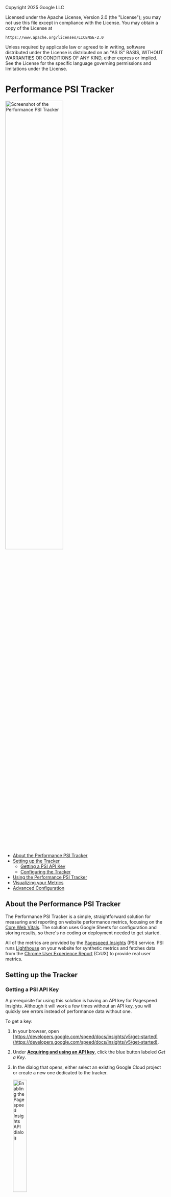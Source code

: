 Copyright 2025 Google LLC

Licensed under the Apache License, Version 2.0 (the "License");
you may not use this file except in compliance with the License.
You may obtain a copy of the License at

    https://www.apache.org/licenses/LICENSE-2.0

Unless required by applicable law or agreed to in writing, software
distributed under the License is distributed on an "AS IS" BASIS,
WITHOUT WARRANTIES OR CONDITIONS OF ANY KIND, either express or implied.
See the License for the specific language governing permissions and
limitations under the License.

# Performance PSI Tracker

<img src="./imgs/psi_tracker_screenshot.webp" alt="Screenshot of the Performance PSI Tracker" width="60%" >

* [About the Performance PSI Tracker](#about-the-performance-psi-tracker)
* [Setting up the Tracker](#setting-up-the-tracker)
    - [Getting a PSI API Key](#getting-a-psi-api-key)
    - [Configuring the Tracker](#configuring-the-tracker)
* [Using the Performance PSI Tracker](#using-the-performance-psi-tracker)
* [Visualizing your Metrics](#visualizing-your-metrics)
* [Advanced Configuration](#advanced-configuration)

## About the Performance PSI Tracker

The Performance PSI Tracker is a simple, straightforward solution for measuring
and reporting on website performance metrics, focusing on the
[Core Web Vitals](https://web.dev/vitals). The solution uses Google Sheets for
configuration and storing results, so there's no coding or deployment needed to
get started.

All of the metrics are provided by the
[Pagespeed Insights](https://developers.google.com/speed/docs/insights/v5/about)
(PSI) service. PSI runs
[Lighthouse](https://developer.chrome.com/docs/lighthouse/overview/)
on your website for synthetic metrics and fetches data from the
[Chrome User Experience Report](https://developer.chrome.com/docs/crux/) (CrUX)
to provide real user metrics.

## Setting up the Tracker

### Getting a PSI API Key

A prerequisite for using this solution is having an API key for Pagespeed
Insights. Although it will work a few times without an API key, you will quickly
see errors instead of performance data without one.

To get a key:

1. In your browser, open
[https://developers.google.com/speed/docs/insights/v5/get-started](https://developers.google.com/speed/docs/insights/v5/get-started).
1. Under **[Acquiring and using an API key](https://developers.google.com/speed/docs/insights/v5/get-started#APIKey)**,
   click the blue button labeled _Get a Key_.
1. In the dialog that opens, either select an existing Google Cloud project or
   create a new one dedicated to the tracker.

   <img src="./imgs/api_key_step_1.webp" alt="Enabling the Pagespeed Insights API dialog" width="30%">

1. Agree to the Terms and Conditions, and then click **NEXT** to create the API
   key.
1. Once the key is created, click the **SHOW KEY** button to reveal your API
   key.

   <img src="./imgs/api_key_step_2.webp" alt="You're all set dialog after generating a PSI API key" width="30%">

1. Use the copy icon to copy your API key to the clip board. You can also find
   the key in the [_APIs & Services_ section](https://console.cloud.google.com/apis/credentials)
   of the Google Cloud Console for the project you chose.

> [!IMPORTANT]
> The API key you created can be used for _any_ Google API. It is suggested
> that you restrict the key to specific APIs (namely, Pagespeed Insights and
> CrUX) for better security.

### Configuring the Tracker

The first step to configure the tracker is making a copy of the sheet, which you
can find here &#129046;
[https://docs.google.com/spreadsheets/d/1K3TNRst-8Gi92nws4bybWU6VKpMyNRQ76GROnGPCeOU/edit?usp=sharing](https://docs.google.com/spreadsheets/d/1K3TNRst-8Gi92nws4bybWU6VKpMyNRQ76GROnGPCeOU/edit?usp=sharing)

To make a copy, select the **Make a copy** item from the _File_ menu. The
related App Script file, that the copy dialog warns about, is necessary for the
solution to work.

The steps to configure the tracker are outlined on the _Config_ tab of the
Sheet. More detailed instructions follow:

1. Paste the API key you created before starting into cell B5, below the label
   _API Key for PSI+CrUX_.

   <img src="./imgs/config_step_1.webp" alt="Screenshot of the cell in the tracker for the PSI API key with a red arrow pointing at it." width="25%">

1. In the cells on the right of the sheet, enter the details of the websites
   you want to track. The columns have the following uses:
   * **Label** - a free-text label to help tell URLs apart. It can also be used
     in reports as a filter.
   * **URL** - the actual URL to track. Be sure to include the `https` or
     `http` at the start.
   * **Device** - the device type to use with Lighthouse and when querying
     CrUX. The options are "Mobile", "Desktop", or "Mobile and Desktop". Using
     any other values will result in the URL not being sent to PSI and the
     status never changing from 🔃.
   * **URL/Origin** - whether to query CrUX for data for the specific URL or
     for the entire origin. The options are "URL" or "Origin". Any other values
     will result in no CrUX data being saved for the URL.
   * **Active** - a checkbox to signal whether the URL should be included in the
     tracking. When adding a new row, be sure to use a checkbox here to ensure
     the value is correctly recognized.
   * **Status** - shows which state the tracker is in with regards to the URL
     in that row. This is updated by the tracker, and doesn't need to be set
     manually.
1. Click the **Authorize script** button. If a pop-up is shown, review the
   permissions being requested and then authorize the app to run on your behalf.
1. Click the **Call PSI API** button to test your configuration. This should
   result in a number of toasts being shown at the bottom right of the sheet,
   with the final toast saying to check the results sheet.

   <img src="./imgs/psi_tracker_toast.webp" alt="Google Sheets notification toast saying 'Received Data. Parsing information - Check the Results sheet'." width="25%">

1. If the Results sheet is properly populated after clicking the **Call PSI
   API** button, click the **Set PSI daily trigger** button to start daily
   measurement.

   <img src="./imgs/psi_tracker_results.webp" alt="Screenshot of the Performance PSI Tracker Results tab with metrics for multiple days." width="50%">

Following these steps should result in the Results tab being updated daily with
new performance metrics. The rest of the settings on the sheet are for advanced
users and detailed below.

## Using the Performance PSI Tracker

Once everything is set up, the Results tab is populated daily providing a steady
stream of performance data.

The CrUX-related columns in the Results are automatically color coded for you
based on the [official thresholds from web.dev](https://web.dev/vitals/).
<span style="background: #b7e1cd">Green</span> is good;
<span style="background: #fff2cc">Yellow</span> is Needs Improvement;
<span style="background: #f4cccc">Red</span> is Poor.

To review the progress of a single page, you can add a data filter to the first
row of the Results tab. Depending on how you have labeled your pages in the
Config, you can either use the URL column or the Label column as the filter. If
you wish to review multiple pages, the page labels are often a better
choice. Please refer to the [Google Sheets documentation on
filtering](https://support.google.com/docs/answer/3540681) for more
information. Using just the color coding, you should be able to see if your
pages are regressing in a significant way.

If you are planning on using the Lighthouse metrics for tracking, we suggest
adding your own conditional formatting to the relevant columns to make it easier
to see how your site is performing. Please see the [Google Sheets documentation
on conditional
formatting](https://support.google.com/docs/answer/78413?hl=en&co=GENIE.Platform%3DDesktop&oco=0)
for more information.

## Visualizing Your Metrics

### Visualizing with Google Sheets

Adding charts directly to the PSI Performance Tracker is an easy option for
getting started with visualization.

Some things to note when creating charts in the Tracker:

* Do not add charts to the config or results tab directly. This can cause the
  tool to stop working until they are removed.
* You cannot plot multiple sites separately using the raw results.
* Copying parts of the results is useful for one-off charts to identify
  historical trends, but not useful for ongoing tracking.

To prepare your data for visualization, the simplest option is to create a pivot
table. If done correctly, it will update automatically every day the
measurements are made. We suggest pulling all of the results into the pivot
table to avoid having multiple versions that may become out of date.

To create the pivot table:

1. From the _Insert_ menu, select _Pivot table_.
1. In the **Data Range** field, enter `Results!A:AI`.
1. Ensure **New Sheet** is selected under _Insert to_.
1. Click **Create**.

   <img src="./imgs/create_pivot_table.webp" alt="The Create Pivot Table dialog in Google Sheets showing the range to use for creating charts." width="30%">

1. Add the _Date_ field to the Rows section of the Pivot table editor.
1. Add the _Label_ field to the Columns section of the Pivot table editor.
1. Add the metric columns you want to chart to the Values section of the Pivot
   table editor.

   <img src="./imgs/pivot_config.webp" alt="The Google Sheets Pivot table editor with Date as Rows, Label as Columns, and CrUX LCP as Values." width="30%">

To create a chart, with a cell of the pivot table selected, select the _Insert >
Chart_ menu item. This will insert a chart with all of the data from the pivot
table. You can then use the Chart editor to edit the chart format and select
only the data you want to visualize.

### Visualizing with Looker Studio

Looker Studio offers a more feature-full method to visualize you data. The
easiest way to get started with Looker Studio is to make a copy of the template
dashboard and then personalize it for your brand and focus metrics. To connect
your data to the template:

1. Open the [Performance PSI Tracker Template
   dashboard](https://lookerstudio.google.com/u/0/reporting/fbc4c1df-3766-417a-8ed3-1a10186e08fa/page/jQ9DD/preview)
1. Click the **Use my own data** button, located at the top-right of the
   template.
1. In the pop-up dialog, select your copy of the PSI Performance Tracker
   spreadsheet.
1. Select the _Results_ Worksheet from the _Worksheet_ list, ensuring the _Use
   first row as headers_ and _Include hidden and filtered fields_ options are
   selected.
1. Click the **Add** button at the bottom-right of the page.

   <img src="./imgs/add_sheet_to_looker.webp" alt="The Looker Studio 'Add data to report' dialog with the PSI Tracker Sample spreadsheet and the Results worksheet selected" width="45%">
   
1. If prompted, confirm you want to add the data to the report by clicking the
   **ADD TO REPORT** button. This may not be shown for users who have selected
   not to see it in the past.

You should see results immediately in the dashboard, however, a week's worth of
data is necessary before any trends are likely to be visible. In general, we've
found that a month's worth of data is the minimum useful amount to be really
useful.

#### Adding Business Data to the Dashboard

If available, the dashboard should include charts that highlight the
relationship between site performance and business metrics. How you add this
data will depend on how you measure business metrics. 

The easiest method is to import the data into a new worksheet in the Performance
PSI Tracker spreadsheet, for example with the [GA4 Reports Builder for Google
Analytics Add-on](https://workspace.google.com/marketplace/app/ga4_reports_builder_for_google_analytics/589269949355/),
and then use [VLOOKUP](https://support.google.com/docs/answer/3093318) or the
[QUERY](https://support.google.com/docs/answer/3093343) function to join the
performance and business data in sheets. You can then add the worksheet with the
joined data to the dashboard as a data source (see the
[documentation](https://support.google.com/looker-studio/answer/6300774) for
more information). 

Another option is to add the business data as a separate data source to the
dashboard and then use a data blend in Looker Studio. Doing this correctly can
require more advanced Looker Studio knowledge. Please see the [documentation on
blends](https://support.google.com/looker-studio/answer/9061420) for more info.

## Advanced Configuration

### Limiting API Calls to Avoid Quota Errors

The Pagespeed Insights (PSI) API has a default quota of 25k queries per day and
240 queries per minute. For most project this is more than enough. However, for
PSI Tracker projects with many URLs, or when the API key is shared among a
number of trackers, you may receive over quota errors instead of results. Large
numbers of URLs being tracked can also lead to the App Script engine timing
out. To avoid these issues, the Config worksheet has three fields you can use
to limit how you use the PSI API.

* **Number of URLs per batch** allows you to limit the number of API calls made
    at one time to avoid going over the queries per minute quota.
* **Run batches of URLs on triggers** sets a timer between test batches to
   ensure the App Script engine does not run to the maximum time for a single
   job.
* **Time between batches** the time in minutes between batches being started, if
   the above parameter is set to true.

### Adding Custom Results Fields

The Fields worksheet (hidden by default) is used to configure the columns
present in the Results worksheet. There are three columns with the following
meanings:

* **Method** Is used to specify which method, or API, is being used to fetch the data. The acceptable values are:
  + _PSI API_ - used with data from the [Pagespeed Insights API](https://developers.google.com/speed/docs/insights/v5/get-started)
  + _CrUX History_ - used with data from the [CrUX History API](https://developer.chrome.com/docs/crux/history-api/)
  + _CrUX_ - used with data from the [CrUX API](https://developer.chrome.com/docs/crux/api/)

> [!IMPORTANT]
> The Method names are case-sensitive. Be sure to enter them correctly.

* **Field** Corresponds to a column header (row A) in the Results
  worksheet. This is where the data will be recorded.
* **Data** This is an App Script expression that will be evaluated, whose return
  value is written to the specified field. The variable `content` is provided
  and contains the parsed JSON object returned by the API specified in the
  Method field. Please see the standard expressions for examples of how to write
  appropriate custom expressions.
